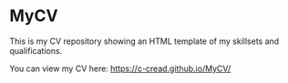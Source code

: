 # MyCV
This is my CV repository showing an HTML template of my skillsets and qualifications.

You can view my CV here: https://c-cread.github.io/MyCV/
